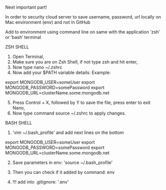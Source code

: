 Next important part!

In order to security cloud server to save username, password, url locally on Mac environment (env) and not in GitHub

Add to environment using command line on same with the application ’zsh’ or ’bash’ terminal

ZSH SHELL

1. Open Terminal,
2. Make sure you are on Zsh Shell, if not type zsh and hit enter,
3. Now type nano ~/.zshrc
4. Now add your $PATH variable details: Example:

export MONGODB_USER=someUser
export MONGODB_PASSWORD=somePassword
export MONGODB_URL=clusterName.some.mongodb.net

5. Press Control + X, followed by Y to save the file, press enter to exit Nano,
6. Now type command source ~/.zshrc to apply changes.

BASH SHELL

1. 'vim ~/.bash_profile' and add next lines on the bottom

export MONGODB_USER=someUser
export MONGODB_PASSWORD=somePassword
export MONGODB_URL=clusterName.some.mongodb.net

2. Save parameters in env: 'source ~/.bash_profile'

3. Then you can check if it added by command: env

4. !!! add into .gitignore: '.env'
